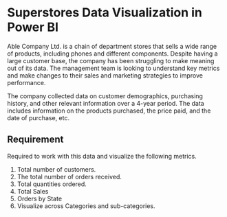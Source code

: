 # Superstores Data Visualization in Power BI

Able Company Ltd. is a chain of department stores that sells a wide range of products, including phones and different components. Despite having a large customer base, the company has been struggling to make meaning out of its data. The management team is looking to understand key metrics and make changes to their sales and marketing strategies to improve performance.

The company collected data on customer demographics, purchasing history, and other relevant information over a 4-year period. The data includes information on the products purchased, the price paid, and the date of purchase, etc.

## Requirement

Required to work with this data and visualize the following metrics.

1) Total number of customers.
2) The total number of orders received.
3) Total quantities ordered. 
4) Total Sales
5) Orders by State
6) Visualize across Categories and sub-categories.
